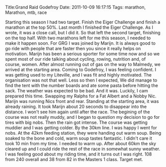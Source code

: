 Title:Grand Raid Godefroy
Date: 2011-10-09 16:17:15
Tags: marathon, Marathon, mtb, race

Starting this season I had two target. Finish the Eiger Challenge and finish a
marathon at the top 50%. Last month I finished the Eiger Challenge. As I
wrote, it was a close call, but I did it. So that left the second target,
finishing on the top half. With two marathons left for me this season, I
needed to make it happen soon. For GRG I was joined by Marijn. It is always
good to go ride with people that are faster then you since it really helps on
motivation. Marijn has been a serious sporter for some time now and so we
spent most of our ride talking about cycling, rowing, nutrition and, of
course, women. After almost running out of gas on the way to Malmedy, we
arrived at the starting area. Coming to Godefroy, I was feeling confident. I
was getting used to my Liteville, and I was fit and highly motivated. The
organisation was not that well. Less so then I expected, We did manage to find
the tent with the number boards and ate some pasta before hitting the sack.
The weather was expected to be bad. And it was. Luckily, I cam prepared this
time. Swapping my Ralphs for a Fat Albert and a Nobby Nic. Marijn was running
Nics front and rear. Standing at the starting area, it was already raining. It
took Marijn about 20 seconds to disappear into the distance. I won't see him
again until after the race. The begining of the course was not really muddy,
and I began to question my decision to go for tires with big nobs. Then the
rain got intense. The course was getting muddier and I was getting colder. By
the 30km line. I was happy I went for nobs. At the 42km feeding station, they
were handing out warm soup. Being soaked to the bone and cold, warm soup
tastes fantastic. I didn't care it took 10 min from my time. I needed to warm
up. After about 60km the sky cleared up and I could ride the rest of the race
in somewhat sunny weather. I was feeling good about my riding time, and it
turns out I was right. 108 from 240 overall and 38 from 82 in the Masters 1
class. Target met.

